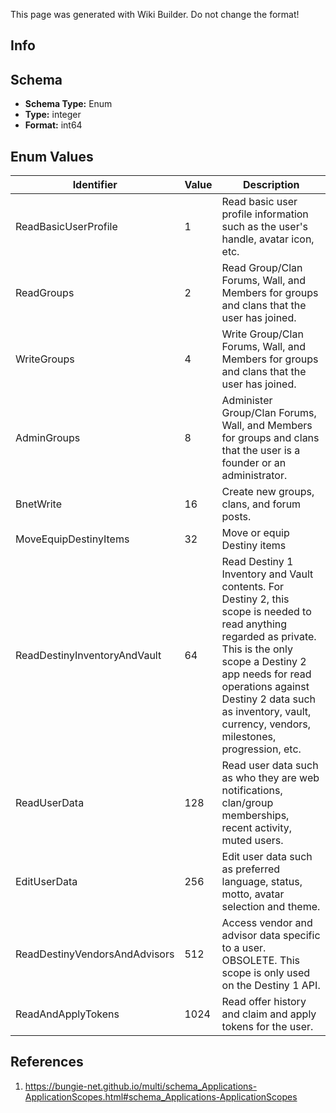 <span class="wiki-builder">This page was generated with Wiki Builder. Do not change the format!</span>

## Info

## Schema
* **Schema Type:** Enum
* **Type:** integer
* **Format:** int64

## Enum Values
Identifier | Value | Description
---------- | ----- | -----------
ReadBasicUserProfile | 1 | Read basic user profile information such as the user's handle, avatar icon, etc.
ReadGroups | 2 | Read Group/Clan Forums, Wall, and Members for groups and clans that the user has joined.
WriteGroups | 4 | Write Group/Clan Forums, Wall, and Members for groups and clans that the user has joined.
AdminGroups | 8 | Administer Group/Clan Forums, Wall, and Members for groups and clans that the user is a founder or an administrator.
BnetWrite | 16 | Create new groups, clans, and forum posts.
MoveEquipDestinyItems | 32 | Move or equip Destiny items
ReadDestinyInventoryAndVault | 64 | Read Destiny 1 Inventory and Vault contents. For Destiny 2, this scope is needed to read anything regarded as private. This is the only scope a Destiny 2 app needs for read operations against Destiny 2 data such as inventory, vault, currency, vendors, milestones, progression, etc.
ReadUserData | 128 | Read user data such as who they are web notifications, clan/group memberships, recent activity, muted users.
EditUserData | 256 | Edit user data such as preferred language, status, motto, avatar selection and theme.
ReadDestinyVendorsAndAdvisors | 512 | Access vendor and advisor data specific to a user. OBSOLETE. This scope is only used on the Destiny 1 API.
ReadAndApplyTokens | 1024 | Read offer history and claim and apply tokens for the user.

## References
1. https://bungie-net.github.io/multi/schema_Applications-ApplicationScopes.html#schema_Applications-ApplicationScopes
